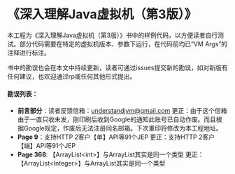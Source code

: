 # 《深入理解Java虚拟机（第3版）》
本工程为《深入理解Java虚拟机（第3版）》书中的样例代码，以方便读者自行测试。部分代码需要在特定的虚拟机版本、参数下运行，在代码前均已“VM Args”的注释进行标注。

书中的勘误也会在本文中持续更新，读者可通过issues提交新的勘误，如对新版有任何建议，也欢迎通过rp或任何其他形式提出。

#### 勘误列表：
- **前言部分**：读者反馈信箱：understandjvm@gmail.com 
  更正：由于这个信箱由于一直只收未发，刚印刷后收到Google的通知此账号已自动作废。而且根据Google规定，作废后无法注册同名邮箱。下次重印将修改为本工程地址。
- **Page 9**：支持HTTP 2客户【单】API等91个JEP
  更正：支持HTTP 2客户【端】API等91个JEP
- **Page 368**: 【ArrayList&lt;int&gt;】与ArrayList<String>其实是同一个类型
  更正：【ArrayList&lt;Integer&gt;】与ArrayList<String>其实是同一个类型
